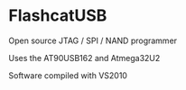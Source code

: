 FlashcatUSB
===========

Open source JTAG / SPI / NAND programmer 

Uses the AT90USB162 and Atmega32U2

Software compiled with VS2010